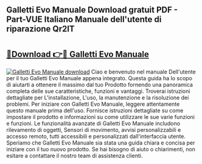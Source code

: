 ## Galletti Evo Manuale Download gratuit PDF - Part-VUE Italiano Manuale dell'utente di riparazione Qr2lT

# <h2><a href="http://dfee77f.blite.top/?on=Galletti+Evo+Manuale">🔗Download 👉🔴 Galletti Evo Manuale</a></h2>

[![Galletti Evo Manuale download](https://i.imgur.com/lujVjoI.png)](http://dfee77f.blite.top/?on=Galletti+Evo+Manuale)
Ciao e benvenuto nel manuale Dell'utente per il tuo Galletti Evo Manuale appena integrato. Questa guida ha lo scopo di aiutarti a ottenere il massimo dal tuo Prodotto fornendo una panoramica completa delle sue caratteristiche, funzioni e vantaggi. Troverai istruzioni dettagliate per L'installazione, L'uso, la manutenzione e la risoluzione dei problemi. Per iniziare con Galletti Evo Manuale, leggere attentamente questo manuale prima dell'uso. Fornisce istruzioni dettagliate su come impostare il prodotto e informazioni su come utilizzare le sue varie funzioni e funzioni. Le funzionalità avanzate di Galletti Evo Manuale includono rilevamento di oggetti, Sensori di movimento, avvisi personalizzabili e accesso remoto, tutti accessibili e personalizzati dall'interfaccia utente. Speriamo che Galletti Evo Manuale sia stata una guida chiara e concisa per iniziare con il tuo nuovo prodotto. Se hai bisogno di aiuto o chiarimenti, non esitare a contattare il nostro team di assistenza clienti.
